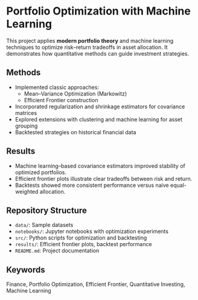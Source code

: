 # Portfolio Optimization with Machine Learning

This project applies **modern portfolio theory** and machine learning techniques to optimize risk–return tradeoffs in asset allocation. It demonstrates how quantitative methods can guide investment strategies.

## Methods
- Implemented classic approaches:
  - Mean–Variance Optimization (Markowitz)
  - Efficient Frontier construction
- Incorporated regularization and shrinkage estimators for covariance matrices
- Explored extensions with clustering and machine learning for asset grouping
- Backtested strategies on historical financial data

## Results
- Machine learning–based covariance estimators improved stability of optimized portfolios.
- Efficient frontier plots illustrate clear tradeoffs between risk and return.
- Backtests showed more consistent performance versus naive equal-weighted allocation.

## Repository Structure
- `data/`: Sample datasets
- `notebooks/`: Jupyter notebooks with optimization experiments
- `src/`: Python scripts for optimization and backtesting
- `results/`: Efficient frontier plots, backtest performance
- `README.md`: Project documentation

## Keywords
Finance, Portfolio Optimization, Efficient Frontier, Quantitative Investing, Machine Learning
